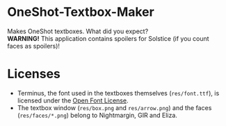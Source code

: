 # OneShot-Textbox-Maker
Makes OneShot textboxes. What did you expect?  
**WARNING!** This application contains spoilers for Solstice (if you count faces as spoilers)!
# Licenses
- Terminus, the font used in the textboxes themselves (`res/font.ttf`), is licensed under the [Open Font License](http://scripts.sil.org/OFL).
- The textbox window (`res/box.png` and `res/arrow.png`) and the faces (`res/faces/*.png`) belong to Nightmargin, GIR and Eliza.
